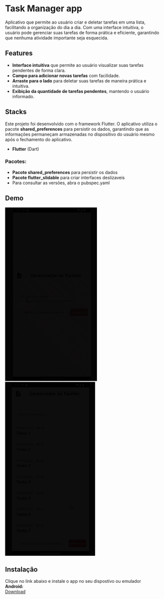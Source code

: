 # Task Manager app
Aplicativo que permite ao usuário criar e deletar tarefas em uma lista, facilitando a organização do dia a dia. Com uma interface intuitiva, o usuário pode gerenciar suas tarefas de forma prática e eficiente, garantindo que nenhuma atividade importante seja esquecida.
## Features
- **Interface intuitiva** que permite ao usuário visualizar suas tarefas pendentes de forma clara.
- **Campo para adicionar novas tarefas** com facilidade.
- **Arraste para o lado** para deletar suas tarefas de maneira prática e intuitiva.
- **Exibição da quantidade de tarefas pendentes**, mantendo o usuário informado.

## Stacks
Este projeto foi desenvolvido com o framework Flutter. O aplicativo utiliza o pacote **shared_preferences** para persistir os dados, garantindo que as informações permaneçam armazenadas no dispositivo do usuário mesmo após o fechamento do aplicativo.
 
- **Flutter** (Dart)
  
### Pacotes:
- **Pacote shared_preferences** para persistir os dados
- **Pacote flutter_slidable** para criar interfaces deslizaveis 
- Para consultar as versões, abra o pubspec.yaml


## Demo
<div class ="inline-block">
  <img src="https://github.com/GustavoSardinha/DEMO-GIFs/blob/main/TaskManager1.gif" alt="Home Page Gif" width="300"/>
  <img src="https://github.com/GustavoSardinha/DEMO-GIFs/blob/main/TaskManager2.gif" alt="Home Page Gif" width="294"/>
</div>

## Instalação

Clique no link abaixo e instale o app no seu dispostivo ou emulador **Android:**
<br>
[Download](https://drive.google.com/file/d/1bk3f5-e-WWn--8KIOnblakrYkyFk8ptF/view?usp=sharing)

